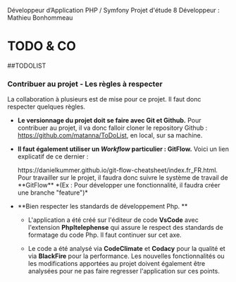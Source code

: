 Développeur d’Application PHP / Symfony
Projet d'étude 8
Développeur : Mathieu Bonhommeau


# TODO & CO
##TODOLIST

### Contribuer au projet - Les règles à respecter

La collaboration à plusieurs est de mise pour ce projet. Il faut donc respecter quelques règles.

- **Le versionnage du projet doit se faire avec Git et Github.**
  Pour contribuer au projet, il va donc falloir cloner le repository Github : <link>  https://github.com/matanna/ToDoList,  en local, sur sa machine.
  
- **Il faut également utiliser un *Workflow* particulier : GitFlow.**
  Voici un lien explicatif de ce dernier : 
  <link> https://danielkummer.github.io/git-flow-cheatsheet/index.fr_FR.html.
  Pour travailler sur le projet, il faudra donc suivre le système de travail de **GitFlow**
  *(Ex : Pour développer une fonctionnalité, il faudra créer une branche  "feature")*

- **Bien respecter les standards de développement Php. **
  - L'application a été créé sur l'éditeur de code **VsCode** avec l'extension **PhpItelephense** qui assure le respect des standards de formatage du code Php. 
  Il faut continuer sur cet axe.
  
  - Le code a été analysé via **CodeClimate** et **Codacy** pour la qualité et via **BlackFire** pour la performance.
  Les nouvelles fonctionnalités ou les modifications apportées au projet doivent également être analysées pour ne pas faire regresser l'application sur ces points.